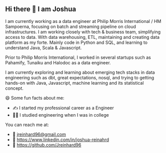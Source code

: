 ## Hi there 👋 I am Joshua

I am currently working as a data engineer at Philip Morris International / HM Sampoerna, focusing on batch and streaming pipeline on cloud infrastructures. I am working closely with tech & business team, simplifying access to data. With data warehousing, ETL, maintaining and creating data platform as my forte. Mainly code in Python and SQL, and learning to understand Java, Scala & Javascript.

Prior to Philip Morris International, I worked in several startups such as Pahamify, Tunaiku and Halodoc as a data engineer. 

I am currently exploring and learning about emerging tech stacks in data engineering such as dbt, great expectations, nosql, and trying to getting hands-on with Java, Javascript, machine learning and its statistical concept.


😄 Some fun facts about me: 
  - ✍️ I started my professional career as a Engineer
  - 👨‍🎓 I studied engineering when I was in college


You can reach me at:
  - 📧 jreinhard96@gmail.com
  - 🔗 https://www.linkedin.com/in/joshua-reinahrd
  - 🔗 https://github.com/Jreinhard96

